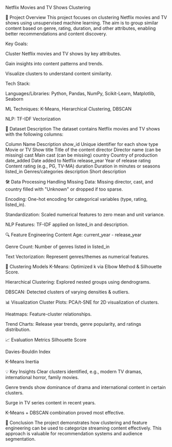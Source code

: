 Netflix Movies and TV Shows Clustering


📌 Project Overview
This project focuses on clustering Netflix movies and TV shows using unsupervised machine learning.
The aim is to group similar content based on genre, rating, duration, and other attributes, 
enabling better recommendations and content discovery.


Key Goals:

Cluster Netflix movies and TV shows by key attributes.

Gain insights into content patterns and trends.

Visualize clusters to understand content similarity.

Tech Stack:

Languages/Libraries: Python, Pandas, NumPy, Scikit-Learn, Matplotlib, Seaborn

ML Techniques: K-Means, Hierarchical Clustering, DBSCAN

NLP: TF-IDF Vectorization

📂 Dataset Description
The dataset contains Netflix movies and TV shows with the following columns:

Column Name	Description
show_id	Unique identifier for each show
type	Movie or TV Show
title	Title of the content
director	Director name (can be missing)
cast	Main cast (can be missing)
country	Country of production
date_added	Date added to Netflix
release_year	Year of release
rating	Content rating (e.g., PG, TV-MA)
duration	Duration in minutes or seasons
listed_in	Genres/categories
description	Short description

🛠 Data Processing
Handling Missing Data: Missing director, cast, and country filled with "Unknown" or dropped if too sparse.

Encoding: One-hot encoding for categorical variables (type, rating, listed_in).

Standardization: Scaled numerical features to zero mean and unit variance.

NLP Features: TF-IDF applied on listed_in and description.

🔍 Feature Engineering
Content Age: current_year - release_year

Genre Count: Number of genres listed in listed_in

Text Vectorization: Represent genres/themes as numerical features.

🤖 Clustering Models
K-Means: Optimized k via Elbow Method & Silhouette Score.

Hierarchical Clustering: Explored nested groups using dendrograms.

DBSCAN: Detected clusters of varying densities & outliers.

📊 Visualization
Cluster Plots: PCA/t-SNE for 2D visualization of clusters.

Heatmaps: Feature-cluster relationships.

Trend Charts: Release year trends, genre popularity, and ratings distribution.

📈 Evaluation Metrics
Silhouette Score

Davies-Bouldin Index

K-Means Inertia

💡 Key Insights
Clear clusters identified, e.g., modern TV dramas, international horror, family movies.

Genre trends show dominance of drama and international content in certain clusters.

Surge in TV series content in recent years.

K-Means + DBSCAN combination proved most effective.

📜 Conclusion
The project demonstrates how clustering and feature engineering can be used to categorize streaming content effectively.
This approach is valuable for recommendation systems and audience segmentation.

